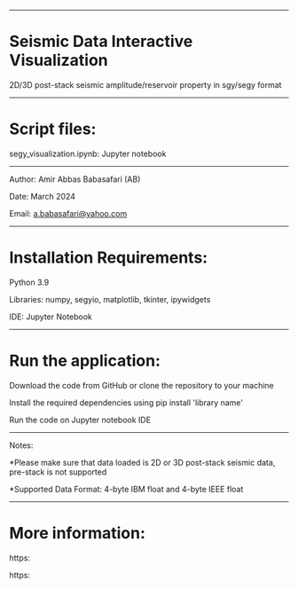 --------------------------------------------------------------------------------------------------------------------------------------
# Seismic Data Interactive Visualization

2D/3D post-stack seismic amplitude/reservoir property in sgy/segy format

--------------------------------------------------------------------------------------------------------------------------------------
# Script files:

segy_visualization.ipynb: Jupyter notebook

--------------------------------------------------------------------------------------------------------------------------------------
Author: Amir Abbas Babasafari (AB)

Date: March 2024

Email: a.babasafari@yahoo.com

--------------------------------------------------------------------------------------------------------------------------------------
# Installation Requirements:

Python 3.9

Libraries: numpy, segyio, matplotlib, tkinter, ipywidgets

IDE: Jupyter Notebook

--------------------------------------------------------------------------------------------------------------------------------------
# Run the application:

Download the code from GitHub or clone the repository to your machine

Install the required dependencies using pip install 'library name'

Run the code on Jupyter notebook IDE

--------------------------------------------------------------------------------------------------------------------------------------
Notes:

*Please make sure that data loaded is 2D or 3D post-stack seismic data, pre-stack is not supported

*Supported Data Format: 4-byte IBM float and 4-byte IEEE float

--------------------------------------------------------------------------------------------------------------------------------------
# More information:

https:

https:
